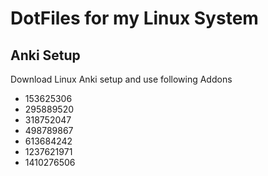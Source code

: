 # DotFiles for my Linux System

## Anki Setup
Download Linux Anki setup and use following Addons
- 153625306
- 295889520
- 318752047
- 498789867
- 613684242
- 1237621971
- 1410276506

